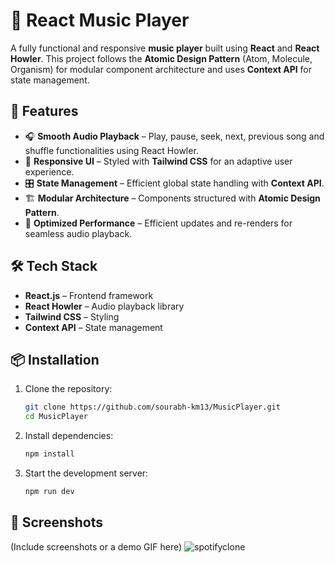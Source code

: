 # 🎵 React Music Player

A fully functional and responsive **music player** built using **React** and **React Howler**. This project follows the **Atomic Design Pattern** (Atom, Molecule, Organism) for modular component architecture and uses **Context API** for state management.

## 🚀 Features
- 🎧 **Smooth Audio Playback** – Play, pause, seek, next, previous song and shuffle functionalities using React Howler.
- 📱 **Responsive UI** – Styled with **Tailwind CSS** for an adaptive user experience.
- 🎛 **State Management** – Efficient global state handling with **Context API**.
- 🏗 **Modular Architecture** – Components structured with **Atomic Design Pattern**.
- 🔄 **Optimized Performance** – Efficient updates and re-renders for seamless audio playback.

## 🛠 Tech Stack
- **React.js** – Frontend framework
- **React Howler** – Audio playback library
- **Tailwind CSS** – Styling
- **Context API** – State management

## 📦 Installation
1. Clone the repository:
   ```bash
   git clone https://github.com/sourabh-km13/MusicPlayer.git
   cd MusicPlayer
   ```
2. Install dependencies:
   ```bash
   npm install
   ```
3. Start the development server:
   ```bash
   npm run dev
   ```

## 📸 Screenshots
(Include screenshots or a demo GIF here)
![spotifyclone](https://github.com/user-attachments/assets/907b5a10-7929-45ed-94e4-0e7a9e2d1c89)

